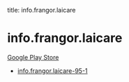 title: info.frangor.laicare
# info.frangor.laicare


[Google Play Store](https://play.google.com/store/apps/details?id=info.frangor.laicare)


* [info.frangor.laicare-95-1](./info.frangor.laicare-95-1/)